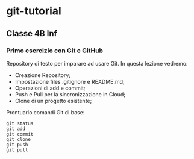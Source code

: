 # git-tutorial
## Classe 4B Inf
### Primo esercizio con Git e GitHub
 Repository di testo per imparare ad usare Git.
 In questa lezione vedremo:
 - Creazione Repository;
 - Impostazione files .gitignore e README.md;
 - Operazioni di add e commit;
 - Push e Pull per la sincronizzazione in Cloud;
 - Clone di un progetto esistente;

Prontuario comandi Git di base:
```
git status
git add
git commit
git clone
git push
git pull
```
